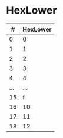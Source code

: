 # HexLower

| #  | HexLower |
|----|----------|
| 0  | 0        |
| 1  | 1        |
| 2  | 2        |
| 3  | 3        |
| 4  | 4        |
| …  | …        |
| 15 | f        |
| 16 | 10       |
| 17 | 11       |
| 18 | 12       |
